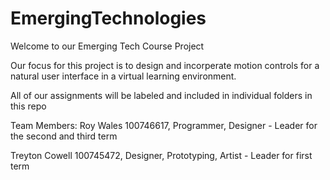 # EmergingTechnologies

Welcome to our Emerging Tech Course Project

Our focus for this project is to design and incorperate motion controls for a natural user interface in a virtual learning environment.

All of our assignments will be labeled and included in individual folders in this repo

Team Members:
Roy Wales 100746617, Programmer, Designer - Leader for the second and third term 

Treyton Cowell 100745472, Designer, Prototyping, Artist - Leader for first term

